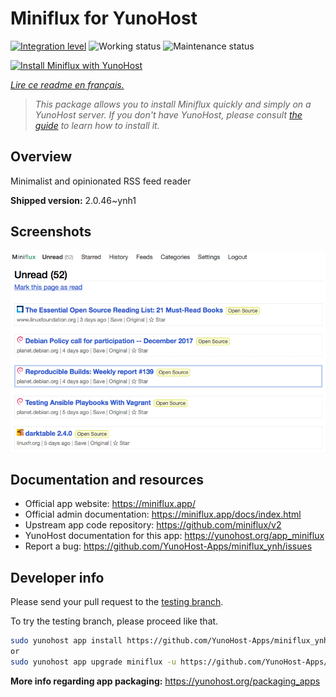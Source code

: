 <!--
N.B.: This README was automatically generated by https://github.com/YunoHost/apps/tree/master/tools/README-generator
It shall NOT be edited by hand.
-->

# Miniflux for YunoHost

[![Integration level](https://dash.yunohost.org/integration/miniflux.svg)](https://dash.yunohost.org/appci/app/miniflux) ![Working status](https://ci-apps.yunohost.org/ci/badges/miniflux.status.svg) ![Maintenance status](https://ci-apps.yunohost.org/ci/badges/miniflux.maintain.svg)

[![Install Miniflux with YunoHost](https://install-app.yunohost.org/install-with-yunohost.svg)](https://install-app.yunohost.org/?app=miniflux)

*[Lire ce readme en français.](./README_fr.md)*

> *This package allows you to install Miniflux quickly and simply on a YunoHost server.
If you don't have YunoHost, please consult [the guide](https://yunohost.org/#/install) to learn how to install it.*

## Overview

Minimalist and opinionated RSS feed reader

**Shipped version:** 2.0.46~ynh1

## Screenshots

![Screenshot of Miniflux](./doc/screenshots/overview.png)

## Documentation and resources

* Official app website: <https://miniflux.app/>
* Official admin documentation: <https://miniflux.app/docs/index.html>
* Upstream app code repository: <https://github.com/miniflux/v2>
* YunoHost documentation for this app: <https://yunohost.org/app_miniflux>
* Report a bug: <https://github.com/YunoHost-Apps/miniflux_ynh/issues>

## Developer info

Please send your pull request to the [testing branch](https://github.com/YunoHost-Apps/miniflux_ynh/tree/testing).

To try the testing branch, please proceed like that.

``` bash
sudo yunohost app install https://github.com/YunoHost-Apps/miniflux_ynh/tree/testing --debug
or
sudo yunohost app upgrade miniflux -u https://github.com/YunoHost-Apps/miniflux_ynh/tree/testing --debug
```

**More info regarding app packaging:** <https://yunohost.org/packaging_apps>
